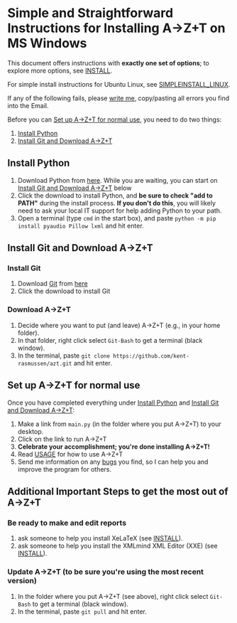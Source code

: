 # Simple and Straightforward Instructions for Installing A→Z+T on MS Windows
This document offers instructions with **exactly one set of options**; to explore more options, see [INSTALL](INSTALL.md).

For simple install instructions for Ubuntu Linux, see [SIMPLEINSTALL_LINUX](SIMPLEINSTALL_LINUX.md).

If any of the following fails, please [write me](BUGS.md), copy/pasting all errors you find into the Email.

Before you can [Set up A→Z+T for normal use](#set-up-azt-for-normal-use), you need to do two things:
1. [Install Python](#install-python)
2. [Install Git and Download A→Z+T](#install-git-and-download-azt)

## Install Python
1. Download Python from [here](https://www.python.org/ftp/python/3.6.8/python-3.6.8-amd64.exe). While you are waiting, you can start on [Install Git and Download A→Z+T](#install-git-and-download-azt) below
2. Click the download to install Python, and **be sure to check "add to PATH"** during the install process. **If you don't do this**, you will likely need to ask your local IT support for help adding Python to your path.
3. Open a terminal (type `cmd` in the start box), and paste `python -m pip install pyaudio Pillow lxml` and hit enter.

## Install Git and Download A→Z+T

### Install Git
1. Download [Git](https://git-scm.com/download/win) from [here](https://github.com/git-for-windows/git/releases/download/v2.33.0.windows.2/Git-2.33.0.2-64-bit.exe)
2. Click the download to install Git

### Download A→Z+T
1. Decide where you want to put (and leave) A→Z+T (e.g., in your home folder).
2. In that folder, right click select `Git-Bash` to get a terminal (black window).
3. In the terminal, paste `git clone https://github.com/kent-rasmussen/azt.git` and hit enter.

## Set up A→Z+T for normal use
Once you have completed everything under [Install Python](#install-python) and [Install Git and Download A→Z+T](#install-git-and-download-azt):
1. Make a link from `main.py` (in the folder where you put A→Z+T) to your desktop.
2. Click on the link to run A→Z+T
3. **Celebrate your accomplishment; you're done installing A→Z+T!**
4. Read [USAGE](USAGE.md) for how to use A→Z+T
5. Send me information on any [bugs](BUGS.md) you find, so I can help you and improve the program for others.

## Additional Important Steps to get the most out of A→Z+T

### Be ready to make and edit reports
1. ask someone to help you install XeLaTeX (see [INSTALL](INSTALL.md)).
2. ask someone to help you install the XMLmind XML Editor (XXE) (see [INSTALL](INSTALL.md)).

### Update A→Z+T (to be sure you're using the most recent version)
1. In the folder where you put A→Z+T (see above), right click select `Git-Bash` to get a terminal (black window).
2. In the terminal, paste `git pull` and hit enter.
